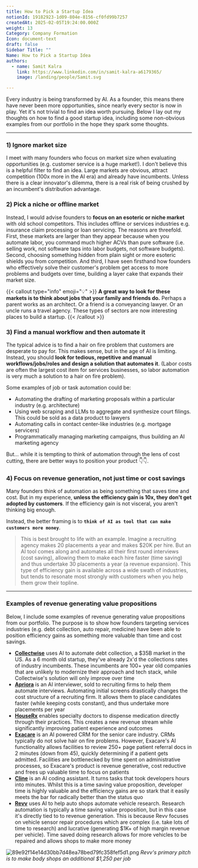 ```yaml
---
title: How to Pick a Startup Idea
notionId: 19182923-1d09-804e-8156-cf0fd99b7257
createdAt: 2025-02-05T19:24:00.000Z
weight: 13
Category: Company Formation
Icon: document-text
draft: false
Sidebar Title: ""
Name: How to Pick a Startup Idea
authors:
  - name: Samit Kalra
    link: https://www.linkedin.com/in/samit-kalra-a6179365/
    image: /landing/people/Samit.svg

---
```



Every industry is being transformed by AI. As a founder, this means there have never been more opportunities, since nearly every sector is now in play. Yet it's not trivial to find an idea worth pursuing. Below I lay out my thoughts on how to find a good startup idea, including some non-obvious examples from our portfolio in the hope they spark some thoughts.


---


### 1) Ignore market size


I meet with many founders who focus on market size when evaluating opportunities (e.g. customer service is a huge market!). I don't believe this is a helpful filter to find an idea. Large markets are obvious, attract competition (100x more in the AI era) and already have incumbents. Unless there is a clear innovator's dilemma, there is a real risk of being crushed by an incumbent's distribution advantage.


### **2) Pick a niche or offline market**


Instead, I would advise founders to **focus on an esoteric or niche market** with old school competitors. This includes offline or services industries e.g. insurance claim processing or loan servicing. The reasons are threefold. First, these markets are larger than they appear because when you automate labor, you command much higher ACVs than pure software (i.e. selling work, not software taps into labor budgets, not software budgets). Second, choosing something hidden from plain sight or more esoteric shields you from competition. And third, I have seen firsthand how founders who effectively solve their customer's problem get access to more problems and budgets over time, building a layer cake that expands their market size.


{{< callout type="info" emoji="💡" >}}
**A great way to look for these markets is to think about jobs that your family and friends do.** Perhaps a parent works as an architect. Or a friend is a conveyancing lawyer. Or an uncle runs a travel agency. These types of sectors are now interesting places to build a startup.
{{< /callout >}}


### **3) Find a manual workflow and then automate it**


The typical advice is to find a hair on fire problem that customers are desperate to pay for. This makes sense, but in the age of AI is limiting. Instead, you should **look for tedious, repetitive and manual workflows/jobs/roles and design a solution that automates it**. (Labor costs are often the largest cost item for services businesses, so labor automation is very much a solution to a hair on fire problem). 


Some examples of job or task automation could be: 

- Automating the drafting of marketing proposals within a particular industry (e.g. architecture)
- Using web scraping and LLMs to aggregate and synthesize court filings. This could be sold as a data product to lawyers
- Automating calls in contact center-like industries (e.g. mortgage servicers)
- Programmatically managing marketing campaigns, thus building an AI marketing agency

But… while it is tempting to think of automation through the lens of cost cutting, there are better ways to position your product 👇👇.


### **4) Focus on revenue generation, not just time or cost savings**


Many founders think of automation as being something that saves time and cost. But in my experience, **unless the efficiency gain is 10x, they don't get adopted by customers**. If the efficiency gain is not visceral, you aren't thinking big enough.


Instead, the better framing is to **`think of AI as tool that can make customers more money`**.

> This is best brought to life with an example. Imagine a recruiting agency makes 20 placements a year and makes $20K per hire. But an AI tool comes along and automates all their first round interviews (cost saving), allowing them to make each hire faster (time saving) and thus undertake 30 placements a year (a revenue expansion). This type of efficiency gain is available across a wide swath of industries, but tends to resonate most strongly with customers when you help them grow their topline. 

---


### **Examples of revenue generating value propositions**


Below, I include some examples of revenue generating value propositions from our portfolio. The purpose is to show how founders targeting services industries (e.g. debt collection, auto repair, medicine) have been able to position efficiency gains as something more valuable than time and cost savings.

- [**Collectwise**](https://collectwise.com/) uses AI to automate debt collection, a $35B market in the US. As a 6 month old startup, they've already 2x'd the collections rates of industry incumbents. These incumbents are 100+ year old companies that are unlikely to modernize their approach and tech stack, while Collectwise's solution will only improve over time
- [**Apriora**](https://www.apriora.ai/) is an AI interviewer, sold to recruiting firms to help them automate interviews. Automating initial screens drastically changes the cost structure of a recruiting firm. It allows them to place candidates faster (while keeping costs constant), and thus undertake more placements per year
- [**HouseRx**](https://houserx.com/) enables specialty doctors to dispense medication directly through their practices. This creates a new revenue stream while significantly improving patient experience and outcomes
- [**Exacare**](https://www.exacare.com/) is an AI powered CRM for the senior care industry. CRMs typically do not solve hair on fire problems. However, Exacare's AI functionality allows facilities to review 250+ page patient referral docs in 2 minutes (down from 45), quickly determining if a patient gets admitted. Facilities are bottlenecked by time spent on administrative processes, so Exacare's product is revenue generative, cost reductive and frees up valuable time to focus on patients
- [**Cline**](https://cline.bot/) is an AI coding assistant. It turns tasks that took developers hours into minutes. Whilst this is a time saving value proposition, developer time is highly valuable and the efficiency gains are so stark that it easily meets the bar for radically better than the status quo
- [**Revv**](https://www.revvhq.com/) uses AI to help auto shops automate vehicle research. Research automation is typically a time saving value proposition, but in this case it's directly tied to to revenue generation. This is because Revv focuses on vehicle sensor repair procedures which are complex (i.e. take lots of time to research) and lucrative (generating $1K+ of high margin revenue per vehicle). Time saved doing research allows for more vehicles to be repaired and allows shops to make more money

![89e92f14e14d30bb7d48ea78bed79fc358fef5d1.png](/notion_assets/89e92f14e14d30bb7d48ea78bed79fc358fef5d1.png) *Revv's primary pitch is to make body shops an additional $1,250 per job*

